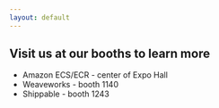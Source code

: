 ```yaml
---
layout: default
---
```


## Visit us at our booths to learn more

* Amazon ECS/ECR - center of Expo Hall
* Weaveworks - booth 1140
* Shippable - booth 1243
